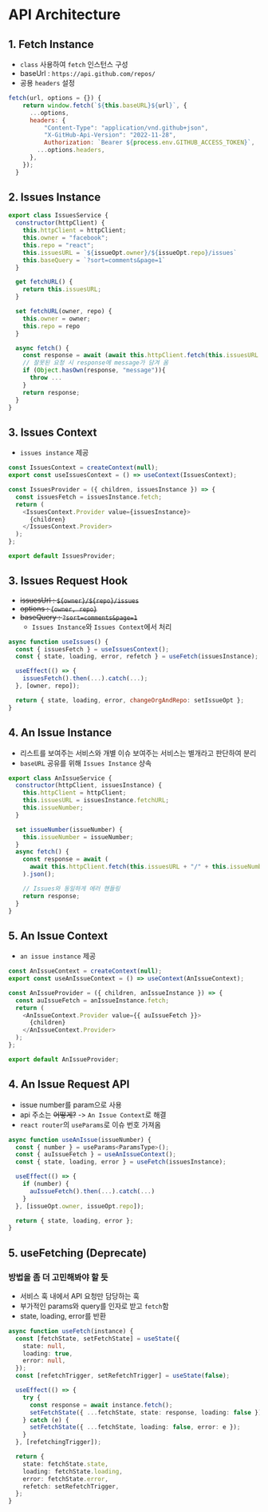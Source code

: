 # API Architecture

## 1. Fetch Instance

- `class` 사용하여 `fetch` 인스턴스 구성
- baseUrl : `https://api.github.com/repos/`
- 공용 `headers` 설정

```js
fetch(url, options = {}) {
    return window.fetch(`${this.baseURL}${url}`, {
      ...options,
      headers: {
          "Content-Type": "application/vnd.github+json",
          "X-GitHub-Api-Version": "2022-11-28",
          Authorization: `Bearer ${process.env.GITHUB_ACCESS_TOKEN}`,
        ...options.headers,
      },
    });
  }
```

## 2. Issues Instance

```js
export class IssuesService {
  constructor(httpClient) {
    this.httpClient = httpClient;
    this.owner = "facebook";
    this.repo = "react";
    this.issuesURL = `${issueOpt.owner}/${issueOpt.repo}/issues`
    this.baseQuery = `?sort=comments&page=1`
  }

  get fetchURL() {
    return this.issuesURL;
  }

  set fetchURL(owner, repo) {
    this.owner = owner;
    this.repo = repo
  }

  async fetch() {
    const response = await (await this.httpClient.fetch(this.issuesURL + this.baseQuery)).json();
    // 잘못된 요청 시 response에 message가 담겨 옴
    if (Object.hasOwn(response, "message")){
      throw ...
    }
    return response;
  }
}
```

## 3. Issues Context

- `issues instance` 제공

```js
const IssuesContext = createContext(null);
export const useIssuesContext = () => useContext(IssuesContext);

const IssuesProvider = ({ children, issuesInstance }) => {
  const issuesFetch = issuesInstance.fetch;
  return (
    <IssuesContext.Provider value={issuesInstance}>
      {children}
    </IssuesContext.Provider>
  );
};

export default IssuesProvider;
```

## 3. Issues Request Hook

- ~~issuesUrl : `${owner}/${repo}/issues`~~
- ~~options : `{owner, repo}`~~
- ~~baseQuery : `?sort=comments&page=1`~~
  - `Issues Instance`와 `Issues Context`에서 처리

```js
async function useIssues() {
  const { issuesFetch } = useIssuesContext();
  const { state, loading, error, refetch } = useFetch(issuesInstance);

  useEffect(() => {
    issuesFetch().then(...).catch(...);
  }, [owner, repo]);

  return { state, loading, error, changeOrgAndRepo: setIssueOpt };
}
```

## 4. An Issue Instance

- 리스트를 보여주는 서비스와 개별 이슈 보여주는 서비스는 별개라고 판단하여 분리
- `baseURL` 공유를 위해 `Issues Instance` 상속

```js
export class AnIssueService {
  constructor(httpClient, issuesInstance) {
    this.httpClient = httpClient;
    this.issuesURL = issuesInstance.fetchURL;
    this.issueNumber;
  }

  set issueNumber(issueNumber) {
    this.issueNumber = issueNumber;
  }
  async fetch() {
    const response = await (
      await this.httpClient.fetch(this.issuesURL + "/" + this.issueNumber)
    ).json();

    // Issues와 동일하게 에러 핸들링
    return response;
  }
}
```

## 5. An Issue Context

- `an issue instance` 제공

```js
const AnIssueContext = createContext(null);
export const useAnIssueContext = () => useContext(AnIssueContext);

const AnIssueProvider = ({ children, anIssueInstance }) => {
  const auIssueFetch = anIssueInstance.fetch;
  return (
    <AnIssueContext.Provider value={{ auIssueFetch }}>
      {children}
    </AnIssueContext.Provider>
  );
};

export default AnIssueProvider;
```

## 4. An Issue Request API

- issue number를 param으로 사용
- api 주소는 ~~어떻게?~~ -> `An Issue Context`로 해결
- `react router`의 `useParams`로 이슈 번호 가져옴

```js
async function useAnIssue(issueNumber) {
  const { number } = useParams<ParamsType>();
  const { auIssueFetch } = useAnIssueContext();
  const { state, loading, error } = useFetch(issuesInstance);

  useEffect(() => {
    if (number) {
      auIssueFetch().then(...).catch(...)
    }
  }, [issueOpt.owner, issueOpt.repo]);

  return { state, loading, error };
}
```

## 5. useFetching (**Deprecate**)

### 방법을 좀 더 고민해봐야 할 듯

- 서비스 훅 내에서 API 요청만 담당하는 훅
- 부가적인 params와 query를 인자로 받고 `fetch`함
- state, loading, error를 반환

```ts
async function useFetch(instance) {
  const [fetchState, setFetchState] = useState({
    state: null,
    loading: true,
    error: null,
  });
  const [refetchTrigger, setRefetchTrigger] = useState(false);

  useEffect(() => {
    try {
      const response = await instance.fetch();
      setFetchState({ ...fetchState, state: response, loading: false });
    } catch (e) {
      setFetchState({ ...fetchState, loading: false, error: e });
    }
  }, [refetchingTrigger]);

  return {
    state: fetchState.state,
    loading: fetchState.loading,
    error: fetchState.error,
    refetch: setRefetchTrigger,
  };
}
```
